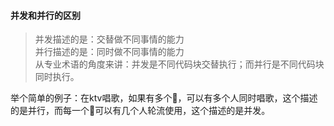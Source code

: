 #### 并发和并行的区别
> 并发描述的是：交替做不同事情的能力<br>
> 并行描述的是：同时做不同事情的能力<br>
> 从专业术语的角度来讲：并发是不同代码块交替执行；而并行是不同代码块同时执行。

举个简单的例子：在ktv唱歌，如果有多个🎤，可以有多个人同时唱歌，这个描述的是并行，而每一个🎤可以有几个人轮流使用，这个描述的是并发。 